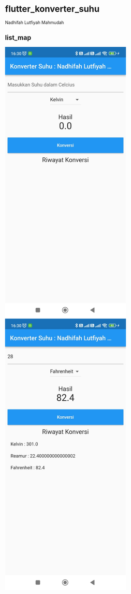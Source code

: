 # flutter_konverter_suhu

Nadhifah Lutfiyah Mahmudah

## list_map

<img src="img/1.jpeg" alt="ss" style="width:400px;"/>
<img src="img/2.jpeg" alt="web" style="width:400px;"/>
